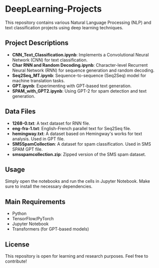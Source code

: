 # DeepLearning-Projects

This repository contains various Natural Language Processing (NLP) and text classification projects using deep learning techniques.  

## Project Descriptions  

- **CNN_Text_Classification.ipynb**: Implements a Convolutional Neural Network (CNN) for text classification.  
- **Char RNN and Random Decoding.ipynb**: Character-level Recurrent Neural Network (RNN) for sequence generation and random decoding.
- **Seq2Seq_MT.ipynb**: Sequence-to-sequence (Seq2Seq) model for machine translation tasks.   
- **GPT.ipynb**: Experimenting with GPT-based text generation.  
- **SPAM_with_GPT2.ipynb**: Using GPT-2 for spam detection and text generation.  

## Data Files  

- **1268-0.txt**: A text dataset for RNN file. 
- **eng-fra-1.txt**: English-French parallel text for Seq2Seq file.  
- **hemingway.txt**: A dataset based on Hemingway's works for text analysis. Used in GPT file.
- **SMSSpamCollection**: A dataset for spam classification. Used in SMS SPAM GPT file. 
- **smsspamcollection.zip**: Zipped version of the SMS spam dataset.  

## Usage  

Simply open the notebooks and run the cells in Jupyter Notebook. Make sure to install the necessary dependencies.  

## Main Requirements  

- Python  
- TensorFlow/PyTorch  
- Jupyter Notebook  
- Transformers (for GPT-based models)  

## License  

This repository is open for learning and research purposes. Feel free to contribute!  
